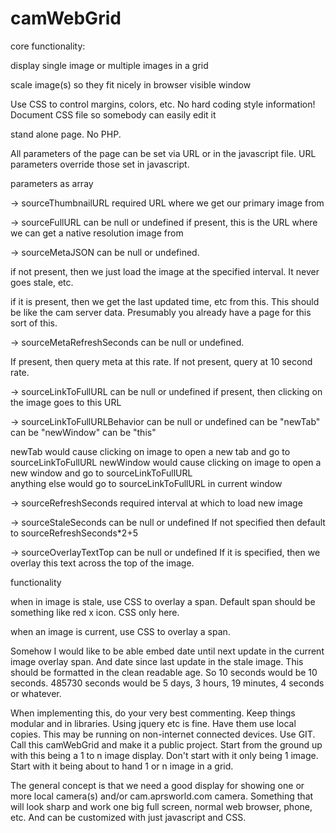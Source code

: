 # camWebGrid

core functionality:

display single image or multiple images in a grid

scale image(s) so they fit nicely in browser visible window

Use CSS to control margins, colors, etc. No hard coding style information! Document CSS file so somebody can easily edit it

stand alone page. No PHP.

All parameters of the page can be set via URL or in the javascript file. URL parameters override those set in javascript.

parameters as array

-> sourceThumbnailURL
required
URL where we get our primary image from

-> sourceFullURL
can be null or undefined
if present, this is the URL where we can get a native resolution image from

-> sourceMetaJSON
can be null or undefined.

if not present, then we just load the image at the specified interval. It never goes stale, etc.

if it is present, then we get the last updated time, etc from this. This should be like the cam server data. Presumably you already have a page for this sort of this.

-> sourceMetaRefreshSeconds
can be null or undefined.

If present, then query meta at this rate. If not present, query at 10 second rate.

-> sourceLinkToFullURL
can be null or undefined
if present, then clicking on the image goes to this URL

-> sourceLinkToFullURLBehavior
can be null or undefined
can be "newTab"
can be "newWindow"
can be "this"

newTab would cause clicking on image to open a new tab and go to sourceLinkToFullURL
newWindow would cause clicking on image to open a new window and go to sourceLinkToFullURL      
anything else would go to sourceLinkToFullURL in current window

-> sourceRefreshSeconds
required
interval at which to load new image

-> sourceStaleSeconds
can be null or undefined
If not specified then default to sourceRefreshSeconds*2+5

-> sourceOverlayTextTop
can be null or undefined
If it is specified, then we overlay this text across the top of the image.



functionality

when in image is stale, use CSS to overlay a span. Default span should be something like red x icon. CSS only here.

when an image is current, use CSS to overlay a span.

Somehow I would like to be able embed date until next update in the current image overlay span. And date since last update in the stale image. This should be formatted in the clean readable age. So 10 seconds would be 10 seconds. 485730 seconds would be 5 days, 3 hours, 19 minutes, 4 seconds or whatever.



When implementing this, do your very best commenting. Keep things modular and in libraries. Using jquery etc is fine. Have them use local copies. This may be running on non-internet connected devices. Use GIT. Call this camWebGrid and make it a public project. Start from the ground up with this being a 1 to n image display. Don't start with it only being 1 image. Start with it being about to hand 1 or n image in a grid.


The general concept is that we need a good display for showing one or more local camera(s) and/or cam.aprsworld.com camera. Something that will look sharp and work one big full screen, normal web browser, phone, etc. And can be customized with just javascript and CSS.

